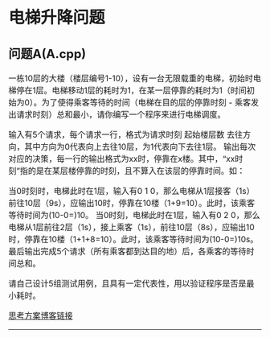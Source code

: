 <font size=3>

电梯升降问题
============

问题A(A.cpp)
--------------
一栋10层的大楼（楼层编号1-10），设有一台无限载重的电梯，初始时电梯停在1层。电梯移动1层的耗时为1，在某一层停靠的耗时为1（时间初始为0）。为了使得乘客等待的时间（电梯在目的层的停靠时刻 - 乘客发出请求时刻）总和最小，请你编写一个程序来进行电梯调度。

输入有5个请求，每个请求一行，格式为请求时刻 起始楼层数 去往方向，其中方向为0代表向上去往10层，为1代表向下去往1层。
输出每次对应的决策，每一行的输出格式为xx时，停靠在x楼。其中，“xx时刻”指的是在某层楼停靠的时刻，且不算入在该层的停靠时间。如：

当0时刻时，电梯此时在1层，输入有0 1 0，那么电梯从1层接客（1s）前往10层（9s），应输出10时，停靠在10楼（1+9=10）。此时，该乘客等待时间为(10-0=)10。
当0时刻，电梯此时在1层，输入有0 2 0，那么电梯从1层前往2层（1s），接上乘客（1s），前往10层（8s），应输出10时，停靠在10楼（1+1+8=10）。此时，该乘客等待时间为(10-0=)10s。
最后输出完成5个请求（所有乘客都到达目的地）后，各乘客的等待时间总和。

请自己设计5组测试用例，且具有一定代表性，用以验证程序是否是最小耗时。

[思考方案博客链接](http://www.cnblogs.com/Ace-Monster/p/8443250.html)

***